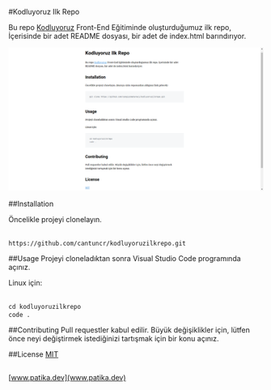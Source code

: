 #Kodluyoruz Ilk Repo

Bu repo [Kodluyoruz](https://kodluyoruz.org/tr/kodluyoruz/) Front-End Eğitiminde oluşturduğumuz ilk repo, İçerisinde bir adet README dosyası, bir adet de index.html barındırıyor.

![](https://raw.githubusercontent.com/Kodluyoruz/taskforce/main/git/odev1/figures/markdown.png)

##Installation

Öncelikle projeyi clonelayın.

```
 
https://github.com/cantuncr/kodluyoruzilkrepo.git

```
##Usage
Projeyi cloneladıktan sonra Visual Studio Code programında açınız.

Linux için:

```
 
cd kodluyoruzilkrepo
code .

```
##Contributing
Pull requestler kabul edilir. Büyük değişiklikler için, lütfen önce neyi değiştirmek istediğinizi tartışmak için bir konu açınız.

##License
[MIT](https://choosealicense.com/licenses/mit/)

##
[www.patika.dev](www.patika.dev)